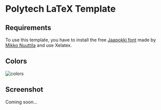 # Polytech LaTeX Template

## Requirements

To use this template, you have to install the free [Jaapokki font](https://mikkonuuttila.com/jaapokki/) made by [Mikko Nuuttila](https://www.behance.net/MikkoNuuttila) and use Xelatex.

## Colors

![colors](https://github.com/quentinguidee/quentinguidee/Polytech-LaTeX-Template/imgs/Colors.png)

## Screenshot

Coming soon...
